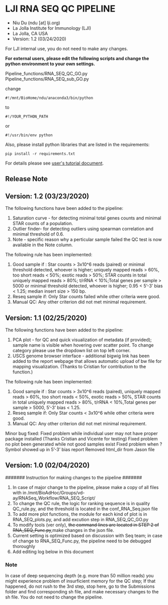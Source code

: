 # **LJI RNA SEQ QC PIPELINE**
* Niu Du (ndu [at] lji.org)
* La Jolla Institute for Immunology (LJI)
* La Jolla, CA USA
* Version: 1.2 (03/24/2020)

For LJI internal use, you do not need to make any changes. 

**For external users, please edit the following scripts and change the python environment to your own settings.**

Pipeline_functions/RNA_SEQ_QC_GO.py
Pipeline_functions/RNA_SEQ_sub_GO.py

change 

    #!/mnt/BioHome/ndu/anaconda3/bin/python
to 

    #!/YOUR_PYTHON_PATH 

or

    #!/usr/bin/env python

Also, please install python libraries that are listed in the requirements:

    pip install -r requirements.txt

For details please see [user's tutorial document](https://ndu-ucsd.github.io/RNA_SEQ_PIPELINE/).


## Release Note

## Version: 1.2 (03/23/2020)
The following functions have been added to the pipeline:
1. Saturation curve - for detecting minimal total genes counts and minimal STAR counts of a population.
2. Outlier finder- for detecting outliers using spearman correlation and minimal threshold of 0.6.
3. Note - specific reason why a perticular sample failed the QC test is now available in the Note column.

The following rule has been implemented:
1. Good sample if : Star counts > 3x10^6 reads (paired) or minimal threshold detected, whoever is higher; uniquely mapped reads > 60%, too short reads < 50%; exotic reads > 50%; STAR counts in total uniquely mapped reads > 80%; t/rRNA < 10%;Total genes per sample > 5000 or minimal threshold detected, whoever is higher;  0.95 < 5’-3’ bias < 1.25; median insert size > 150 bp.
2. Reseq sample if: Only Star counts failed while other criteria were good.
3. Manual QC: Any other criterion did not met minimal requirement.

## Version: 1.1 (02/25/2020)

The following functions have been added to the pipeline:
1. PCA plot - for QC and quick visualization of metadata (if provided); sample name is visible when hovering over scatter point. To change category please use the dropdown list on top left corner. 
2. USCS genome browser interface - additional bigwig link has been added to the report webpage that allows automatic upload of bw file for mapping visualization. (Thanks to Cristian for contribution to the function.) 

The following rule has been implemented:
1. Good sample if : Star counts > 3x10^6 reads (paired), uniquely mapped reads > 60%, too short reads < 50%, exotic reads > 50%, STAR counts in total uniquely mapped reads > 80%, t/rRNA < 10%,Total genes per sample > 5000,  5’-3’ bias < 1.25.
2. Reseq sample if: Only Star counts < 3x10^6 while other criteria were good.
3. Manual QC: Any other criterion did not met minimal requirement.

Minor bug fixed:
Fixed problem while individual user may not have proper package installed (Thanks Cristian and Vicente for testing)
Fixed problem no plot been generated while not good samples exist
Fixed problem when ? Symbol showed up in  5’-3’ bias report
Removed html_dir from Jason file  


## Version: 1.0 (02/04/2020)



####### Instruction for making changes to the pipeline #######
1. In case of major change to the pipeline, please make a copy of all files with in /mnt/BioAdHoc/Groups/vd-ay/RNASeq_Workflow/RNA_SEQ_Script/
2. To change the QC rule, the logic for ranking sequence is in quality QC_rule.py, and the threshold is located in the conf_RNA_Seq.json file
3. To add more plot functions, the module for each kind of plot is in RNA_SEQ_plots.py, and add excution step in RNA_SEQ_QC_GO.py
4. To modify tools (ver only), ~~the command lines are located in STEP 2 of RNA_SEQ_Func.py~~,make changes in the json file.
5. Current setting is optimized based on discussion with Seq team; in case of change to RNA_SEQ_Func.py, the pipeline need to be debugged thoroughly
6. Add editing log below in this document

### Note 
In case of deep sequencing depth (e.g. more than 50 million reads) you might experience problem of insurficient memory for the QC step; If that happened, do not rush to the 3rd step, stop here, go to the Submissions folder and find corresponding sh file, and make necessary changes to the sh file. You do not need to change the pipeline. 
